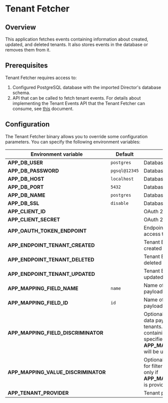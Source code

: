 # Tenant Fetcher

## Overview

This application fetches events containing information about created, updated, and deleted tenants. It also stores events in the database or removes them from it.

## Prerequisites

Tenant Fetcher requires access to:
1. Configured PostgreSQL database with the imported Director's database schema.
2. API that can be called to fetch tenant events. For details about implementing the Tenant Events API that the Tenant Fetcher can consume, see [this](https://github.com/kyma-incubator/compass/blob/master/docs/compass/03-tenant-fetching.md) document. 

## Configuration

The Tenant Fetcher binary allows you to override some configuration parameters. You can specify the following environment variables:

| Environment variable            | Default     | Description                                                                                                                                                                             |
|---------------------------------|-------------|-----------------------------------------------------------------------------------------------------------------------------------------------------------------------------------------|
| **APP_DB_USER**                     | `postgres`    | Database username                                                                                                                                                                       |
| **APP_DB_PASSWORD**                 | `pgsql@12345` | Database password                                                                                                                                                                       |
| **APP_DB_HOST**                     | `localhost`   | Database host                                                                                                                                                                           |
| **APP_DB_PORT**                     | `5432`        | Database port                                                                                                                                                                           |
| **APP_DB_NAME**                     | `postgres`    | Database name                                                                                                                                                                           |
| **APP_DB_SSL**                      | `disable`     | Database SSL mode (`disable` or `enable`)                                                                                                                                                    |
| **APP_CLIENT_ID**                   |             | OAuth 2.0 client ID                                                                                                                                                                     |
| **APP_CLIENT_SECRET**               |             | OAuth 2.0 client secret                                                                                                                                                                 |
| **APP_OAUTH_TOKEN_ENDPOINT**        |             | Endpoint for fetching the OAuth 2.0 access token                                                                                                                                            |
| **APP_ENDPOINT_TENANT_CREATED**     |             | Tenant Events API endpoint for fetching created tenants                                                                                                                                 |
| **APP_ENDPOINT_TENANT_DELETED**     |             | Tenant Events API endpoint for fetching deleted tenants                                                                                                                                 |
| **APP_ENDPOINT_TENANT_UPDATED**     |             | Tenant Events API endpoint for fetching updated tenants                                                                                                                                 |
| **APP_MAPPING_FIELD_NAME**          | `name`        | Name of the field in the event data payload containing the tenant name                                                                                                                                      |
| **APP_MAPPING_FIELD_ID**            | `id`          | Name of the field in the event data payload containing the tenant ID                                                                                                                                        |
| **APP_MAPPING_FIELD_DISCRIMINATOR** |             | Optional name of the field in the event data payload used to filter created tenants. If provided, only events containing this field with a value specified in **APP_MAPPING_VALUE_DISCRIMINATOR** will be used. |
| **APP_MAPPING_VALUE_DISCRIMINATOR** |             | Optional value of the discriminator field for filtering created tenants. It is used only if **APP_MAPPING_FIELD_DISCRIMINATOR** is provided.                                                                                                                    |
| **APP_TENANT_PROVIDER**             |             | Tenant provider name                                                                                                                                                                    |
